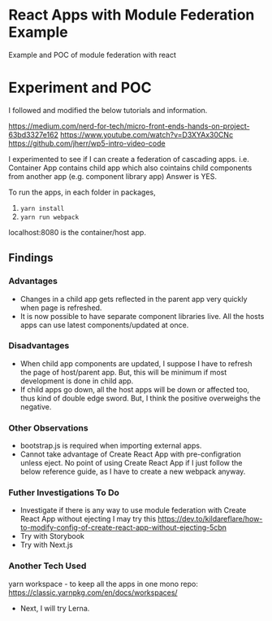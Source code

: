 # React Apps with Module Federation Example
Example and POC of module federation with react

# Experiment and POC
I followed and modified the below tutorials and information.

https://medium.com/nerd-for-tech/micro-front-ends-hands-on-project-63bd3327e162
https://www.youtube.com/watch?v=D3XYAx30CNc
https://github.com/jherr/wp5-intro-video-code

I experimented to see if I can create a federation of cascading apps.
i.e. Container App contains child app which also cointains child components from another app (e.g. component library app)
Answer is YES.

To run the apps, in each folder in packages,
1. `yarn install`
2. `yarn run webpack`

localhost:8080 is the container/host app.

## Findings
### Advantages
- Changes in a child app gets reflected in the parent app very quickly when page is refreshed.
- It is now possible to have separate component libraries live.  All the hosts apps can use latest components/updated at once.

### Disadvantages
- When child app components are updated, I suppose I have to refresh the page of host/parent app. But, this will be minimum if most development is done in child app.
- If child apps go down, all the host apps will be down or affected too, thus kind of double edge sword.  But, I think the positive overweighs the negative.

### Other Observations
- bootstrap.js is required when importing external apps.
- Cannot take advantage of Create React App with pre-configration unless eject.
  No point of using Create React App if I just follow the below reference guide, as I have to create a new webpack anyway.

### Futher Investigations To Do
- Investigate if there is any way to use module federation with Create React App without ejecting
  I may try this https://dev.to/kildareflare/how-to-modify-config-of-create-react-app-without-ejecting-5cbn
- Try with Storybook
- Try with Next.js

### Another Tech Used
yarn workspace - to keep all the apps in one mono repo:
https://classic.yarnpkg.com/en/docs/workspaces/

- Next, I will try Lerna.

